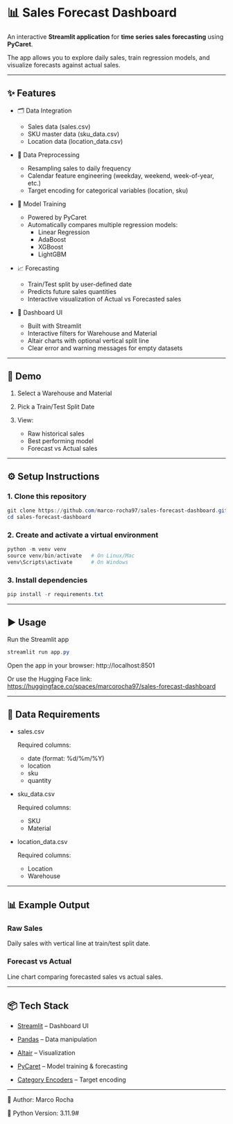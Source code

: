 # 📊 Sales Forecast Dashboard

An interactive **Streamlit application** for **time series sales forecasting** using **PyCaret**.

The app allows you to explore daily sales, train regression models, and visualize forecasts against actual sales.

---

## ✨ Features

- 🗂️ Data Integration
    - Sales data (sales.csv)
    - SKU master data (sku_data.csv)
    - Location data (location_data.csv)

- 🧹 Data Preprocessing
    - Resampling sales to daily frequency
    - Calendar feature engineering (weekday, weekend, week-of-year, etc.)
    - Target encoding for categorical variables (location, sku)

- 🤖 Model Training
    - Powered by PyCaret
    - Automatically compares multiple regression models:
        - Linear Regression
        - AdaBoost
        - XGBoost
        - LightGBM

- 📈 Forecasting
    - Train/Test split by user-defined date
    - Predicts future sales quantities
    - Interactive visualization of Actual vs Forecasted sales

- 🎨 Dashboard UI
    - Built with Streamlit
    - Interactive filters for Warehouse and Material
    - Altair charts with optional vertical split line
    - Clear error and warning messages for empty datasets

---

## 🚀 Demo

1. Select a Warehouse and Material

2. Pick a Train/Test Split Date

3. View:
    - Raw historical sales
    - Best performing model
    - Forecast vs Actual sales

---

## ⚙️ Setup Instructions

### 1. Clone this repository
```powershell
git clone https://github.com/marco-rocha97/sales-forecast-dashboard.git
cd sales-forecast-dashboard
```

### 2. Create and activate a virtual environment
```powershell
python -m venv venv
source venv/bin/activate   # On Linux/Mac
venv\Scripts\activate      # On Windows
```

### 3. Install dependencies
```powershell
pip install -r requirements.txt
```

---

## ▶️ Usage

Run the Streamlit app
```powershell
streamlit run app.py
```
Open the app in your browser: http://localhost:8501

Or use the Hugging Face link: https://huggingface.co/spaces/marcorocha97/sales-forecast-dashboard

---

## 📂 Data Requirements

- sales.csv

    Required columns:
    - date (format: %d/%m/%Y)
    - location
    - sku
    - quantity

- sku_data.csv

    Required columns:
    - SKU
    - Material

- location_data.csv

    Required columns:
    - Location
    - Warehouse

---

## 📊 Example Output

### Raw Sales

Daily sales with vertical line at train/test split date.

### Forecast vs Actual

Line chart comparing forecasted sales vs actual sales.

---

## 📦 Tech Stack

- [Streamlit](https://streamlit.io/) – Dashboard UI

- [Pandas](https://pandas.pydata.org/) – Data manipulation

- [Altair](https://altair-viz.github.io/) – Visualization

- [PyCaret](https://pycaret.org/) – Model training & forecasting

- [Category Encoders](https://contrib.scikit-learn.org/category_encoders/) – Target encoding

---
👤 Author: Marco Rocha

📅 Python Version: 3.11.9#
